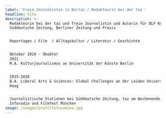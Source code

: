 ```yaml
---
label: 'Freie Journalistin in Berlin / Redakteurin bei der taz '
headline: Vita
description: >-
  Redakteurin bei der taz und freie Journalistin und Autorin für DLF Kultur,
  Süddeutsche Zeitung, Berliner Zeitung und Praxis


  Reportagen / Film  / Alltagskultur / Literatur / Geschichte


  Oktober 2019 - Okobter
  2021                                                                                                                                 
  M.A. Kulturjournalismus an Universität der Künste Berlin


  2015-2018                                                                                                                                                         
  B.A. Liberal Arts & Sciences: Global Challenges an der Leiden Universität den
  Haag


  Journalistische Stationen bei Süddeutsche Zeitung, taz am Wochenende, rbb
  Inforadio und Filmfest München
image: /images/profilfotosabina.jpg
---
```


